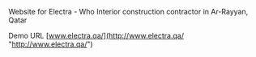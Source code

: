 Website for Electra - Who Interior construction contractor in Ar-Rayyan, Qatar

Demo URL [www.electra.qa/](http://www.electra.qa/ "http://www.electra.qa/")
